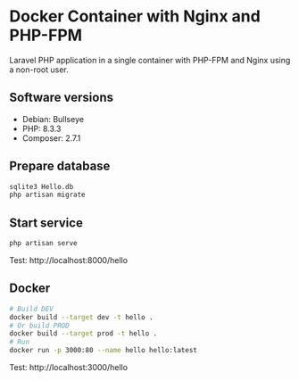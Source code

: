 # Docker Container with Nginx and PHP-FPM

Laravel PHP application in a single container with PHP-FPM and Nginx using a non-root user.

## Software versions

-   Debian: Bullseye
-   PHP: 8.3.3
-   Composer: 2.7.1

## Prepare database

```bash
sqlite3 Hello.db
php artisan migrate
```

## Start service

```bash
php artisan serve
```

Test: http://localhost:8000/hello

## Docker

```bash
# Build DEV
docker build --target dev -t hello .
# Or build PROD
docker build --target prod -t hello .
# Run
docker run -p 3000:80 --name hello hello:latest
```

Test: http://localhost:3000/hello
